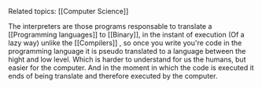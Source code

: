 Related topics: [[Computer Science]]

The interpreters are those programs responsable to translate a [[Programming languages]] to [[Binary]], in the instant of execution (Of a lazy way) unlike the [[Compilers]] , so once you write you're code in the programming language it is pseudo translated to a language between the hight and low level. Which is harder to understand for us the humans, but easier for the computer. And in the moment in which the code is executed it ends of being translate and therefore executed by the computer. 